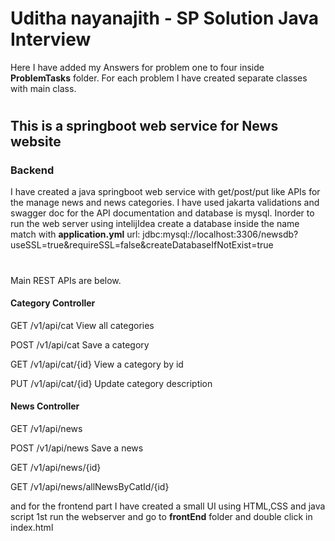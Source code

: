 # Uditha nayanajith - SP Solution Java Interview
Here I have added my Answers for problem one to four inside  **ProblemTasks** folder.
For each problem I have created separate classes with main class.


#

## This is a springboot web service for News website

### Backend 
I have created a java springboot 
web service with get/post/put like APIs for the manage news and news categories.
I have used jakarta validations and swagger doc for the API documentation and database is mysql.
Inorder to run the web server using intelijIdea create a database inside the name match with **application.yml**
url: jdbc:mysql://localhost:3306/newsdb?useSSL=true&requireSSL=false&createDatabaseIfNotExist=true

#
Main REST APIs are below.

#### Category Controller
GET
/v1/api/cat
View all categories

POST
/v1/api/cat
Save a category

GET
/v1/api/cat/{id}
View a category by id

PUT
/v1/api/cat/{id}
Update category description

#### News Controller

GET
/v1/api/news

POST
/v1/api/news
Save a news

GET
/v1/api/news/{id}

GET
/v1/api/news/allNewsByCatId/{id}

and for the frontend part I have created a small UI using HTML,CSS and java script
1st run the webserver and go to **frontEnd** folder and double click in index.html